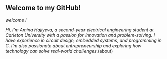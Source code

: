 ## Welcome to my GitHub!

*welcome !*

*Hi, I’m Amina Hajiyeva, a second-year electrical engineering student at Carleton University with a passion for innovation and problem-solving. I have experience in circuit design, embedded systems, and programming in C. I’m also passionate about entrepreneurship and exploring how technology can solve real-world challenges.*(about)

<!-- this is a comment -->
<!-- 
## giraffes

!*Fun Fact - I love giraffes! *(https://pixnio.com/free-images/2018/06/14/2018-06-14-22-38-57.jpg)

## random photo
![random](Photo%on%2021-12-14%at%11.34%PM%#2.jpg)
 -->
